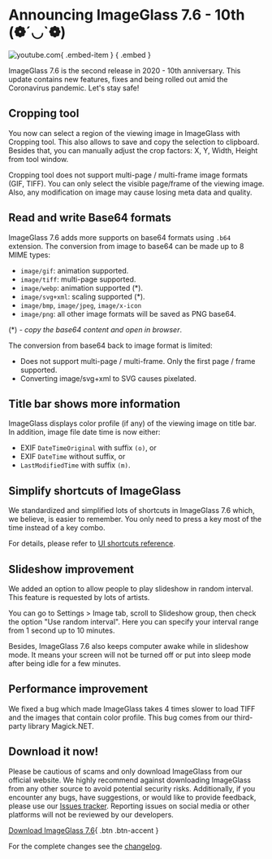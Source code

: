 # Announcing ImageGlass 7.6 - 10th (❁´◡`❁)
![youtube.com](https://youtu.be/X3J2LfE3F2k){ .embed-item } { .embed }

ImageGlass 7.6 is the second release in 2020 - 10th anniversary. This update contains new features, fixes and being rolled out amid the Coronavirus pandemic. Let's stay safe!

## Cropping tool
You now can select a region of the viewing image in ImageGlass with Cropping tool. This also allows to save and copy the selection to clipboard. Besides that, you can manually adjust the crop factors: X, Y, Width, Height from tool window.

Cropping tool does not support multi-page / multi-frame image formats (GIF, TIFF). You can only select the visible page/frame of the viewing image. Also, any modification on image may cause losing meta data and quality.


## Read and write Base64 formats
ImageGlass 7.6 adds more supports on base64 formats using `.b64` extension. The conversion from image to base64 can be made up to 8 MIME types:

- `image/gif`: animation supported.
- `image/tiff`: multi-page supported.
- `image/webp`: animation supported (*).
- `image/svg+xml`: scaling supported (*).
- `image/bmp`, `image/jpeg`, `image/x-icon`
- `image/png`: all other image formats will be saved as PNG base64.

(*) - *copy the base64 content and open in browser*.

The conversion from base64 back to image format is limited:
- Does not support multi-page / multi-frame. Only the first page / frame supported.
- Converting image/svg+xml to SVG causes pixelated.
 

## Title bar shows more information
ImageGlass displays color profile (if any) of the viewing image on title bar. In addition, image file date time is now either:
- EXIF `DateTimeOriginal` with suffix `(o)`, or
- EXIF `DateTime` without suffix, or
- `LastModifiedTime` with suffix `(m)`.
 

## Simplify shortcuts of ImageGlass
We standardized and simplified lots of shortcuts in ImageGlass 7.6 which, we believe, is easier to remember. You only need to press a key most of the time instead of a key combo.

For details, please refer to [UI shortcuts reference](https://imageglass.org/docs/ui-shortcuts-reference).


## Slideshow improvement
We added an option to allow people to play slideshow in random interval. This feature is requested by lots of artists.

You can go to Settings > Image tab, scroll to Slideshow group, then check the option "Use random interval". Here you can specify your interval range from 1 second up to 10 minutes.

Besides, ImageGlass 7.6 also keeps computer awake while in slideshow mode. It means your screen will not be turned off or put into sleep mode after being idle for a few minutes.


## Performance improvement
We fixed a bug which made ImageGlass takes 4 times slower to load TIFF and the images that contain color profile. This bug comes from our third-party library Magick.NET.



## Download it now!
Please be cautious of scams and only download ImageGlass from our official website. We highly recommend against downloading ImageGlass from any other source to avoid potential security risks. Additionally, if you encounter any bugs, have suggestions, or would like to provide feedback, please use our [Issues tracker](https://github.com/d2phap/ImageGlass/issues). Reporting issues on social media or other platforms will not be reviewed by our developers.


[Download ImageGlass 7.6](https://imageglass.org/release/imageglass-7-6-4-30-29){ .btn .btn-accent }


For the complete changes see the [changelog](https://github.com/d2phap/ImageGlass/releases/tag/7.6.4.30).
